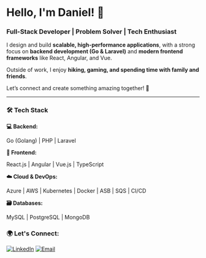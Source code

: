 # **Hello, I'm Daniel! 👋**

### **Full-Stack Developer | Problem Solver | Tech Enthusiast**

I design and build **scalable, high-performance applications**, with a strong focus on **backend development (Go & Laravel)** and **modern frontend frameworks** like React, Angular, and Vue.

Outside of work, I enjoy **hiking, gaming, and spending time with family and friends**.

Let’s connect and create something amazing together! 🚀

---

### **🛠 Tech Stack**

**💻 Backend:**

Go (Golang) | PHP | Laravel

**🎨 Frontend:**

React.js | Angular | Vue.js | TypeScript 

**☁️ Cloud & DevOps:**

Azure | AWS | Kubernetes | Docker | ASB | SQS | CI/CD

**🗃 Databases:**

MySQL | PostgreSQL | MongoDB

### 🌍 Let's Connect:

[![LinkedIn](https://skillicons.dev/icons?i=linkedin)](https://www.linkedin.com/in/medanielsantos)  [![Email](https://skillicons.dev/icons?i=gmail)](mailto:me@danielsantos.me)

